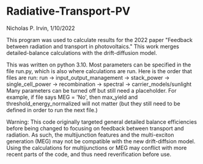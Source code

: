 # Radiative-Transport-PV
Nicholas P. Irvin, 1/10/2022

This program was used to calculate results for the 2022 paper "Feedback between radiation and transport in photovoltaics." This work merges detailed-balance calculations with the      drift-diffusion model. 


This was written on python 3.10.
Most parameters can be specified in the file run.py, which is also where calculations are run.
Here is the order that files are run:
run -> input_output_management -> stack_power -> single_cell_power -> recombination -> spectral -> carrier_models/sunlight
Many parameters can be turned off but still need a placeholder. For example, if file says MEG = 'No', 
    then max_yield and threshold_energy_normalized will not matter (but they still need to be defined in order to run the next file.)


Warning: This code originally targeted general detailed balance efficiencies before being changed to focusing on 
    feedback between transport and radiation. As such, the multijunction features and the multi-exciton generation (MEG) 
    may not be compatible with the new drift-diffsion model. Using the calculations for multijunctions or MEG 
    may conflict with more recent parts of the code, and thus need reverification before use.
